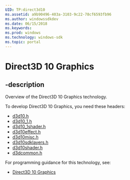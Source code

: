 ```yaml
---
UID: TP:direct3d10
ms.assetid: a9b90496-403a-3103-9c22-78cf6593fb96
ms.author: windowssdkdev
ms.date: 06/15/2018
ms.keywords: 
ms.prod: windows
ms.technology: windows-sdk
ms.topic: portal
---
```


# Direct3D 10 Graphics

## -description

Overview of the Direct3D 10 Graphics technology.

To develop Direct3D 10 Graphics, you need these headers:

 * [d3d10.h](../d3d10/index.md)
 * [d3d10_1.h](../d3d10_1/index.md)
 * [d3d10_1shader.h](../d3d10_1shader/index.md)
 * [d3d10effect.h](../d3d10effect/index.md)
 * [d3d10misc.h](../d3d10misc/index.md)
 * [d3d10sdklayers.h](../d3d10sdklayers/index.md)
 * [d3d10shader.h](../d3d10shader/index.md)
 * [d3dcommon.h](../d3dcommon/index.md)

For programming guidance for this technology, see:
* [Direct3D 10 Graphics](/windows/desktop/direct3d10)

